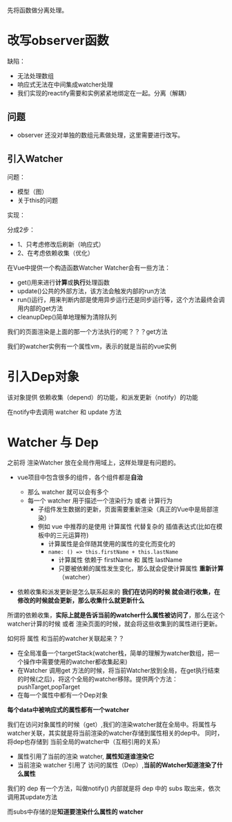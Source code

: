 先将函数做分离处理。

# 改写observer函数
缺陷：
- 无法处理数组
- 响应式无法在中间集成watcher处理
- 我们实现的reactify需要和实例紧紧地绑定在一起。分离（解耦）


## 问题
- observer 还没对单独的数组元素做处理，这里需要进行改写。

## 引入Watcher

问题：
- 模型（图）
- 关于this的问题

实现：

分成2步：
- 1、只考虑修改后刷新（响应式）
- 2、在考虑依赖收集（优化）

在Vue中提供一个构造函数Watcher
Watcher会有一些方法：
- get()用来进行**计算**或**执行**处理函数
- update()公共的外部方法，该方法会触发内部的run方法
- run()运行，用来判断内部是使用异步运行还是同步运行等，这个方法最终会调用内部的get方法
- cleanupDep()简单地理解为清除队列

我们的页面渲染是上面的那一个方法执行的呢？？？get方法

我们的watcher实例有一个属性vm，表示的就是当前的vue实例


# 引入Dep对象
该对象提供 依赖收集（depend）的功能，和派发更新（notify）的功能

在notify中去调用 watcher 和 update 方法

# Watcher 与 Dep
之前将 渲染Watcher 放在全局作用域上，这样处理是有问题的。

- vue项目中包含很多的组件，各个组件都是**自治**
    - 那么 watcher 就可以会有多个
    - 每一个 watcher 用于描述一个渲染行为 或者 计算行为
        - 子组件发生数据的更新，页面需要重新渲染（真正的Vue中是局部渲染）
        - 例如 vue 中推荐的是使用 计算属性 代替复杂的 插值表达式(比如在模板中的三元运算符)
            - 计算属性是会伴随其使用的属性的变化而变化的
            - `name: () => this.firstName + this.lastName`
                - 计算属性 依赖于 firstName 和 属性 lastName
                - 只要被依赖的属性发生变化，那么就会促使计算属性 **重新计算**（watcher）

- 依赖收集和派发更新是怎么联系起来的
**我们在访问的时候 就会进行收集，在修改的时候就会更新，那么收集什么就更新什么**

所谓的依赖收集，**实际上就是告诉当前的watcher什么属性被访问了**，那么在这个watcher计算的时候 或者 渲染页面的时候，就会将这些收集到的属性进行更新。

如何将 属性 和当前的watcher关联起来？？
- 在全局准备一个targetStack(watcher栈，简单的理解为watcher数组，把一个操作中需要使用的watcher都收集起来)
- 在Watcher 调用get 方法的时候，将当前Watcher放到全局，在get执行结束的时候(之后)，将这个全局的watcher移除。提供两个方法：pushTarget,popTarget
- 在每一个属性中都有一个Dep对象

**每个data中被响应式的属性都有一个watcher**

我们在访问对象属性的时候（get）,我们的渲染watcher就在全局中。将属性与watcher关联，其实就是将当前渲染的watcher存储到属性相关的dep中。
同时，将dep也存储到 当前全局的watcher中（互相引用的关系）

- 属性引用了当前的渲染 watcher, **属性知道谁渲染它**
- 当前渲染 watcher 引用了 访问的属性（Dep）,**当前的Watcher知道渲染了什么属性**

我们的 dep 有一个方法，叫做notify()
内部就是将 dep 中的 subs 取出来，依次调用其update方法

而subs中存储的是**知道要渲染什么属性的 watcher**